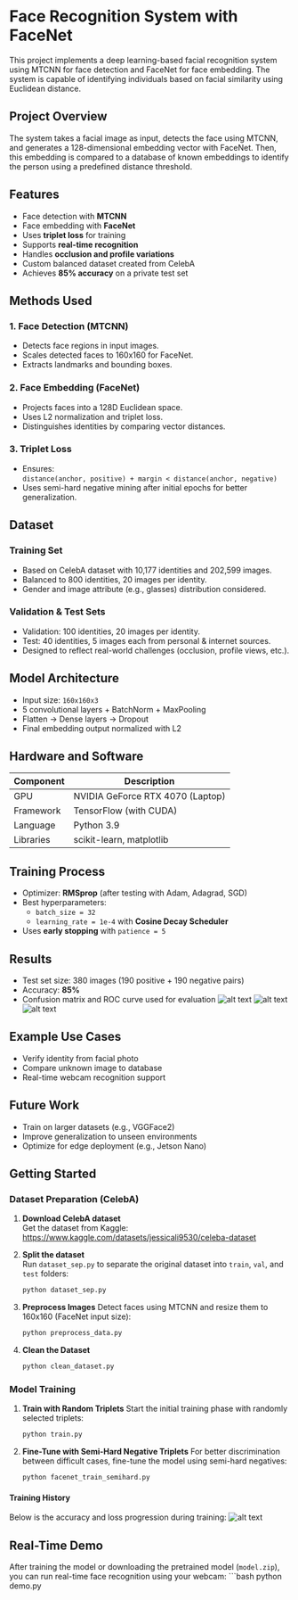 # Face Recognition System with FaceNet 

This project implements a deep learning-based facial recognition system using MTCNN for face detection and FaceNet for face embedding. The system is capable of identifying individuals based on facial similarity using Euclidean distance.

## Project Overview

The system takes a facial image as input, detects the face using MTCNN, and generates a 128-dimensional embedding vector with FaceNet. Then, this embedding is compared to a database of known embeddings to identify the person using a predefined distance threshold.

## Features

- Face detection with **MTCNN**
- Face embedding with **FaceNet**
- Uses **triplet loss** for training
- Supports **real-time recognition**
- Handles **occlusion and profile variations**
- Custom balanced dataset created from CelebA
- Achieves **85% accuracy** on a private test set

## Methods Used

### 1. **Face Detection (MTCNN)**
- Detects face regions in input images.
- Scales detected faces to 160x160 for FaceNet.
- Extracts landmarks and bounding boxes.

### 2. **Face Embedding (FaceNet)**
- Projects faces into a 128D Euclidean space.
- Uses L2 normalization and triplet loss.
- Distinguishes identities by comparing vector distances.

### 3. **Triplet Loss**
- Ensures:  
  `distance(anchor, positive) + margin < distance(anchor, negative)`
- Uses semi-hard negative mining after initial epochs for better generalization.

## Dataset

### Training Set
- Based on CelebA dataset with 10,177 identities and 202,599 images.
- Balanced to 800 identities, 20 images per identity.
- Gender and image attribute (e.g., glasses) distribution considered.

### Validation & Test Sets
- Validation: 100 identities, 20 images per identity.
- Test: 40 identities, 5 images each from personal & internet sources.
- Designed to reflect real-world challenges (occlusion, profile views, etc.).

## Model Architecture

- Input size: `160x160x3`
- 5 convolutional layers + BatchNorm + MaxPooling
- Flatten → Dense layers → Dropout
- Final embedding output normalized with L2

## Hardware and Software

| Component      | Description                   |
|----------------|-------------------------------|
| GPU            | NVIDIA GeForce RTX 4070 (Laptop) |
| Framework      | TensorFlow (with CUDA)         |
| Language       | Python 3.9                     |
| Libraries      | scikit-learn, matplotlib       |

## Training Process

- Optimizer: **RMSprop** (after testing with Adam, Adagrad, SGD)
- Best hyperparameters:  
  - `batch_size = 32`  
  - `learning_rate = 1e-4` with **Cosine Decay Scheduler**
- Uses **early stopping** with `patience = 5`

## Results

- Test set size: 380 images (190 positive + 190 negative pairs)
- Accuracy: **85%**
- Confusion matrix and ROC curve used for evaluation
![alt text](image-1.png)
![alt text](image-2.png)
![alt text](image-3.png)
## Example Use Cases

- Verify identity from facial photo
- Compare unknown image to database
- Real-time webcam recognition support

## Future Work

- Train on larger datasets (e.g., VGGFace2)
- Improve generalization to unseen environments
- Optimize for edge deployment (e.g., Jetson Nano)

## Getting Started

### Dataset Preparation (CelebA)

1. **Download CelebA dataset**  
   Get the dataset from Kaggle:  
    https://www.kaggle.com/datasets/jessicali9530/celeba-dataset

2. **Split the dataset**  
   Run `dataset_sep.py` to separate the original dataset into `train`, `val`, and `test` folders:
   ```bash
   python dataset_sep.py

3. **Preprocess Images**
   Detect faces using MTCNN and resize them to 160x160 (FaceNet input size):
   ```bash
   python preprocess_data.py
   
4. **Clean the Dataset**
   ```bash
   python clean_dataset.py

### Model Training
1. **Train with Random Triplets**
   Start the initial training phase with randomly selected triplets:
   ```bash
   python train.py

2. **Fine-Tune with Semi-Hard Negative Triplets**
   For better discrimination between difficult cases, fine-tune the model using semi-hard negatives:
   ```bash
   python facenet_train_semihard.py

#### Training History
Below is the accuracy and loss progression during training:
![alt text](image.png)


## Real-Time Demo
After training the model or downloading the pretrained model (`model.zip`), you can run real-time face recognition using your webcam:
    ```bash
    python demo.py












   

